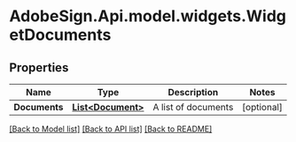 # AdobeSign.Api.model.widgets.WidgetDocuments
## Properties

Name | Type | Description | Notes
------------ | ------------- | ------------- | -------------
**Documents** | [**List&lt;Document&gt;**](Document.md) | A list of documents | [optional] 

[[Back to Model list]](../README.md#documentation-for-models) [[Back to API list]](../README.md#documentation-for-api-endpoints) [[Back to README]](../README.md)

